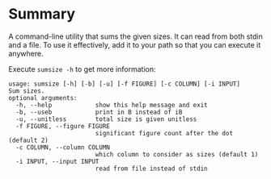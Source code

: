 # Summary
A command-line utility that sums the given sizes. It can read from both stdin and a file. To use it effectively, add it to your path so that you can execute it anywhere.

Execute `sumsize -h` to get more information:
```
usage: sumsize [-h] [-b] [-u] [-f FIGURE] [-c COLUMN] [-i INPUT] 
Sum sizes. 
optional arguments: 
  -h, --help            show this help message and exit 
  -b, --useb            print in B instead of iB 
  -u, --unitless        total size is given unitless 
  -f FIGURE, --figure FIGURE 
                        significant figure count after the dot (default 2) 
  -c COLUMN, --column COLUMN 
                        which column to consider as sizes (default 1) 
  -i INPUT, --input INPUT 
                        read from file instead of stdin 
```

